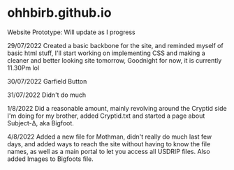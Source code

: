 # ohhbirb.github.io
Website Prototype: Will update as I progress

29/07/2022
Created a basic backbone for the site, and reminded myself of basic html stuff, I'll start working on implementing CSS and making a cleaner and better looking site tomorrow, Goodnight for now, it is currently 11.30Pm lol

30/07/2022
Garfield Button

31/07/2022
Didn't do much

1/8/2022
Did a reasonable amount, mainly revolving around the Cryptid side I'm doing for my brother, added Cryptid.txt and started a page about Subject-Δ, aka Bigfoot.

4/8/2022
Added a new file for Mothman, didn't really do much last few days, and added ways to reach the site without having to know the file names, as well as a main portal to let you access all USDRIP files. Also added Images to Bigfoots file.

